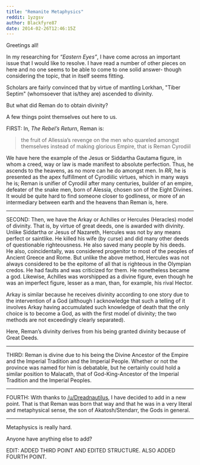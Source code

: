 ```yaml
---
title: "Remanite Metaphysics"
reddit: 1yzgsv
author: Blackfyre87
date: 2014-02-26T12:46:15Z
---
```


Greetings all!

In my researching for _“Eastern Eyes”_, I have come across an important issue
that I would like to resolve. I have read a number of other pieces on here and
no one seems to be able to come to one solid answer- though considering the
topic, that in itself seems fitting.

Scholars are fairly convinced that by virtue of mantling Lorkhan, "Tiber Septim"
(whomsoever that is/they are) ascended to divinity.

But what did Reman do to obtain divinity?

A few things point themselves out here to us.

FIRST: In, _The Rebel’s Return_, Reman is:

> the fruit of Allessia’s revenge on the men who quareled amongst themselves
> instead of making glorious Empire, that is Reman Cyrodiil

We have here the example of the Jesus or Siddartha Gautama figure, in whom a
creed, way or law is made manifest to absolute perfection. Thus, he ascends to
the heavens, as no more can he do amongst men. In _RR_, he is presented as the
apex fulfillment of Cyrodiilic virtues, which in many ways he is; Reman is
unifier of Cyrodiil after many centuries, builder of an empire, defeater of the
snake men, born of Alessia, chosen son of the Eight Divines. It would be quite
hard to find someone closer to godliness, or more of an intermediary between
earth and the heavens than Reman is, here.

---

SECOND: Then, we have the Arkay or Achilles or Hercules (Heracles) model of
divinity. That is, by virtue of great deeds, one is awarded with divinity.
Unlike Siddartha or Jesus of Nazareth, Hercules was not by any means perfect or
saintlike. He killed his wife (by curse) and did many other deeds of
questionable righteousness. He also saved many people by his deeds. He also,
coincidentally, was considered progenitor to most of the peoples of Ancient
Greece and Rome. But unlike the above method, Hercules was not always considered
to be the epitome of all that is righteous in the Olympian credos. He had faults
and was criticized for them. He nonetheless became a god. Likewise, Achilles was
worshipped as a divine figure, even though he was an imperfect figure, lesser as
a man, than, for example, his rival Hector.

Arkay is similar because he receives divinity according to one story due to the
intervention of a God (although I acknowledge that such a telling of it involves
Arkay having accumulated such knowledge of death that the only choice is to
become a God, as with the first model of divinity; the two methods are not
exceedingly clearly separated).

Here, Reman’s divinity derives from his being granted divinity because of Great
Deeds.

---

THIRD: Reman is divine due to his being the Divine Ancestor of the Empire and
the Imperial Tradition and the Imperial People. Whether or not the province was
named for him is debatable, but he certainly could hold a similar position to
Malacath, that of God-King-Ancestor of the Imperial Tradition and the Imperial
Peoples.

---

FOURTH: With thanks to [/u/Dreadnautilus], I have decided to add in a new point.
That is that Reman was born that way and that he was in a very literal and
metaphysical sense, the son of Akatosh/Stendarr, the Gods in general.

---

Metaphysics is really hard.

Anyone have anything else to add?

EDIT: ADDED THIRD POINT AND EDITED STRUCTURE. ALSO ADDED FOURTH POINT.

[/u/Dreadnautilus]: https://old.reddit.com/u/Dreadnautilus
